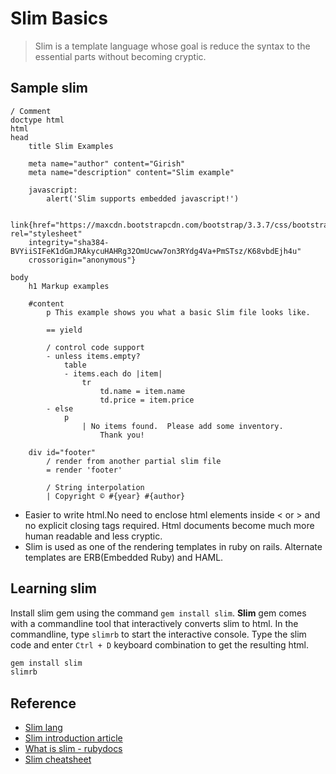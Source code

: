 # Slim Basics

> Slim is a template language whose goal is reduce the syntax to the essential parts without becoming cryptic.

## Sample slim

```Slim
/ Comment
doctype html
html
head
    title Slim Examples

    meta name="author" content="Girish"
    meta name="description" content="Slim example"

    javascript:
        alert('Slim supports embedded javascript!')

    link{href="https://maxcdn.bootstrapcdn.com/bootstrap/3.3.7/css/bootstrap.min.css" rel="stylesheet"
    integrity="sha384-BVYiiSIFeK1dGmJRAkycuHAHRg32OmUcww7on3RYdg4Va+PmSTsz/K68vbdEjh4u"
    crossorigin="anonymous"}

body
    h1 Markup examples

    #content
        p This example shows you what a basic Slim file looks like.

        == yield

        / control code support
        - unless items.empty?
            table
            - items.each do |item|
                tr
                    td.name = item.name
                    td.price = item.price
        - else
            p
                | No items found.  Please add some inventory.
                    Thank you!

    div id="footer"
        / render from another partial slim file
        = render 'footer'

        / String interpolation
        | Copyright © #{year} #{author}
```

* Easier to write html.No need to enclose html elements inside < or > and no explicit closing tags required. Html documents become much more human readable and less cryptic.
* Slim is used as one of the rendering templates in ruby on rails. Alternate templates are ERB(Embedded Ruby) and HAML.

## Learning slim

Install slim gem using the command `gem install slim`. **Slim** gem comes with a commandline tool that interactively converts slim to html. In the commandline, type `slimrb` to start the  interactive console. Type the slim code and enter `Ctrl + D` keyboard combination to get the resulting html.

```Bash
gem install slim
slimrb
```

## Reference

* [Slim lang](http://slim-lang.com/)
* [Slim introduction article](https://code.tutsplus.com/articles/an-introduction-to-slim-templates--cms-26028)
* [What is slim - rubydocs](https://www.rubydoc.info/gems/slim/frames#What_is_Slim_)
* [Slim cheatsheet](https://devhints.io/slim)
